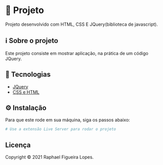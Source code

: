 # 🚀 Projeto

Projeto desenvolvido com HTML, CSS E JQuery(biblioteca de javascript).

## ℹ️ Sobre o projeto

Este projeto consiste em mostrar aplicação, na prática de um código JQuery.

## 📝 Tecnologias

- [JQuery](https://jquery.com/)
- [CSS e HTML](https://developer.mozilla.org/pt-BR/)

## ⚙️ Instalação

Para que este rode em sua máquina, siga os passos abaixo:

```bash
# Use a extensão Live Server para rodar o projeto
```

## Licença
Copyright © 2021 Raphael Figueira Lopes.

